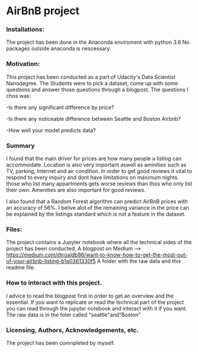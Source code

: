 # AirBnB project

### Installations:
The project has been done in the Anaconda enviroment with python 3.6
No packages outside anaconda is nescessary.


### Motivation:
This project has been conducted as a part of Udacity's Data Scientist Nanodegree. The Students were to pick a dataset, come up with 
some questions and answer those questions through a blogpost. The questions I chos was:

 -Is there any significant difference by price?
 
 -Is there any noticeable difference between Seattle and Boston Airbnb?
 
 -How well your model predicts data?
### Summary
I found that the main driver for prices are how many people a listing can accommodate. Location is also very important aswell as aminities
such as TV, parking, Internet and air condition.
In order to get good reviews it vital to respond to every inquiry and dont have limitations on maximum nights. those who list many appartments gets worse reviews than thos who only list their own. Amenities are also important for good reviews.

I also found that a Random Forest algorithm can predict AirBnB prices with an accuracy of 56%. I belive alot of the remaining variance in the price can be explained by the listings standard which is not a feature in the dataset.


### Files:
The project contains a Jupyter notebook where all the technical sides of the project has been conducted,
A blogpost on Medium --> https://medium.com/@roaldb86/want-to-know-how-to-get-the-most-out-of-your-airbnb-listing-b1a0361330f5
A folder with the raw data and this readme file.


### How to interact with this project.
I advice to read the blogpost first in order to get an overview and the essential. If you want to replicate or read the technical part of the project you can read through the jupyter notebook and interact with it if you want. The raw data is in the foler called "seattle"and"Boston"

### Licensing, Authors, Acknowledgements, etc.
The project has been comnpleted by myself.



